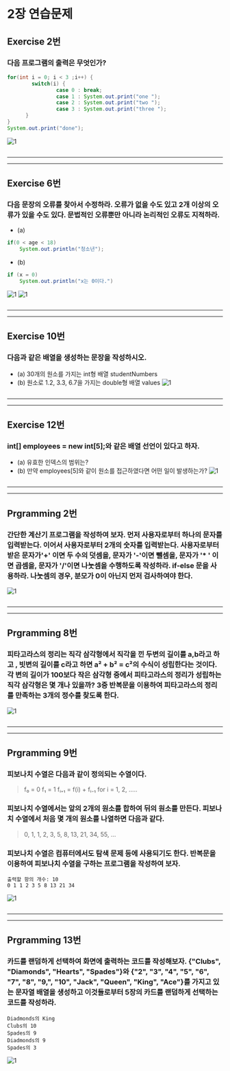 # 2장 연습문제
## Exercise 2번
### 다음 프로그램의 출력은 무엇인가?
```java
for(int i = 0; i < 3 ;i++) {
		switch(i) {
				case 0 : break;
				case 1 : System.out.print("one ");
				case 2 : System.out.print("two ");
				case 3 : System.out.print("three ");
	  }
}
System.out.print("done");
```
![1](/img2/EX-2.JPG)
```

```

---
---
## Exercise 6번
### 다음 문장의 오류를 찾아서 수정하라. 오류가 없을 수도 있고 2개 이상의 오류가 있을 수도 있다. 문법적인 오류뿐만 아니라 논리적인 오류도 지적하라.
* (a)
```java
if(0 < age < 18)
	System.out.println("청소년");
```
* (b)
```java
if (x = 0)
	System.out.println("x는 0이다.")
```
![1](/img2/EX-6-a.JPG)
![1](/img2/EX-6-b.JPG)
```

```
---
---
## Exercise 10번
### 다음과 같은 배열을 생성하는 문장을 작성하시오.
* (a) 30개의 원소를 가지는 int형 배열 studentNumbers
* (b) 원소로 1.2, 3.3, 6.7을 가지는 double형 배열 values
![1](/img2/EX-10.JPG)
```

```
---
---
## Exercise 12번
### int[] employees = new int[5];와 같은 배열 선언이 있다고 하자.
* (a) 유효한 인덱스의 범위는?
* (b) 만약 employees[5]와 같이 원소를 접근하였다면 어떤 일이 발생하는가?
![1](/img2/EX-12.JPG)
```

```
---
---
## Prgramming 2번
### 간단한 계산기 프로그램을 작성하여 보자. 먼저 사용자로부터 하나의 문자를 입력받는다. 이어서 사용자로부터 2개의 숫자를 입력받는다. 사용자로부터 받은 문자가'+' 이면 두 수의 덧셈을, 문자가 '-'이면 뺄셈을, 문자가 '* ' 이면 곱셈을, 문자가 '/'이면 나눗셈을 수행하도록 작성하라. if-else 문을 사용하라. 나눗셈의 경우, 분모가 0이 아닌지 먼저 검사하여야 한다.
![1](/img2/PG-2.JPG)
```

```
---
---
## Prgramming 8번
### 피타고라스의 정리는 직각 삼각형에서 직각을 낀 두변의 길이를 a,b라고 하고 , 빗변의 길이를 c라고 하면 a² +  b² = c²의 수식이 성립한다는 것이다. 각 변의 길이가 100보다 작은 삼각형 중에서 피타고라스의 정리가 성립하는 직각 삼각형은 몇 개나 있을까? 3중 반복문을 이용하여 피타고라스의 정리를 만족하는 3개의 정수를 찾도록 한다. 
![1](/img2/PG-8.JPG)
```

```
---
---
## Prgramming 9번
### 피보나치 수열은 다음과 같이 정의되는 수열이다.
> f₀ = 0
> f₁ = 1
> fᵢ₊₁ = f(i) + fᵢ₋₁ 	for i =  1, 2, .....
### 피보나치 수열에서는 앞의 2개의 원소를 합하여 뒤의 원소를 만든다. 피보나치 수열에서 처음 몇 개의 원소를 나열하면 다음과 같다.
> 0, 1, 1, 2, 3, 5, 8, 13, 21, 34, 55, ...
### 피보나치 수열은 컴퓨터에서도 탐색 문제 등에 사용되기도 한다. 반복문을 이용하여 피보나치 수열을 구하는 프로그램을 작성하여 보자.
```
출력할 항의 개수: 10
0 1 1 2 3 5 8 13 21 34
```
![1](/img2/PG-9.JPG)
```

```
---
---

## Prgramming 13번
### 카드를 랜덤하게 선택하여 화면에 출력하는 코드를 작성해보자. {"Clubs", "Diamonds", "Hearts", "Spades"}와 {"2", "3", "4", "5", "6", "7", "8", "9,", "10", "Jack", "Queen", "King", "Ace"}를 가지고 있는 문자열 배열을 생성하고 이것들로부터 5장의 카드를 랜덤하게 선택하는 코드를 작성하라.
```
Diadmonds의 King
Clubs의 10
Spades의 9
Diadmonds의 9
Spades의 3
```
![1](/img2/PG-13.JPG)
```

```














